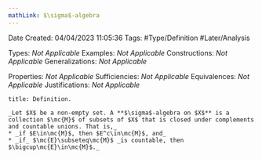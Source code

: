 ```yaml
---
mathLink: $\sigma$-algebra
---
```


<div class="topSpace"></div>

Date Created: 04/04/2023 11:05:36
Tags: #Type/Definition #Later/Analysis

Types: _Not Applicable_
Examples: _Not Applicable_
Constructions: _Not Applicable_
Generalizations: _Not Applicable_

Properties: _Not Applicable_
Sufficiencies: _Not Applicable_
Equivalences: _Not Applicable_
Justifications: _Not Applicable_

``` ad-Definition
title: Definition.

_Let $X$ be a non-empty set. A **$\sigma$-algebra on $X$** is a collection $\mc{M}$ of subsets of $X$ that is closed under complements and countable unions. That is,_
* _if $E\in\mc{M}$, then $E^c\in\mc{M}$, and_
* _if_ $\mc{E}\subseteq\mc{M}$ _is countable, then $\bigcup\mc{E}\in\mc{M}$._

```
